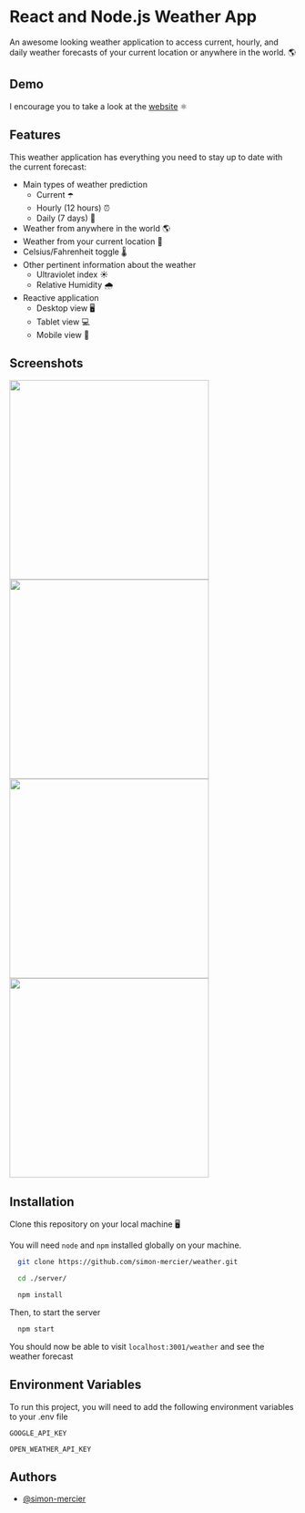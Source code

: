 # React and Node.js Weather App 

An awesome looking weather application to access current, hourly, and daily weather forecasts of your current location or anywhere in the world. 🌎
## Demo

I encourage you to take a look at the [website](https://simonmercierweather.herokuapp.com/) ⚛️ 

## Features
This weather application has everything you need to stay up to date with the current forecast:

- Main types of weather prediction
    - Current ☂️
    - Hourly (12 hours) ⏰
    - Daily (7 days) 📅
- Weather from anywhere in the world 🌎
- Weather from your current location 📍
- Celsius/Fahrenheit toggle 🌡️
- Other pertinent information about the weather
    - Ultraviolet index ☀️
    - Relative Humidity 🌧️
- Reactive application 
    - Desktop view 🖥️
    - Tablet view 💻
    - Mobile view 📱 

## Screenshots
<img src="https://user-images.githubusercontent.com/53417469/136713800-113ef67f-b89d-4b44-9a5a-a03f27efa87d.png" height="350" > <img src="https://user-images.githubusercontent.com/53417469/136713866-2ef69e09-2927-40f8-8b94-61113f1620b0.png" height="350" > <img src="https://user-images.githubusercontent.com/53417469/136676885-0c776fe0-9093-485c-90e0-b63b6b29df79.png" height="350" > <img src="https://user-images.githubusercontent.com/53417469/136714000-9bf693b5-3a42-444b-a42a-78efc860cc95.png" height="350" > 


## Installation

Clone this repository on your local machine 🖥️

You will need ```node``` and ```npm``` installed globally on your machine.

```bash
  git clone https://github.com/simon-mercier/weather.git

  cd ./server/

  npm install
```



Then, to start the server

```bash
  npm start
```

You should now be able to visit ```localhost:3001/weather``` and see the weather forecast

## Environment Variables

To run this project, you will need to add the following environment variables to your .env file

`GOOGLE_API_KEY`

`OPEN_WEATHER_API_KEY`

  
## Authors

- [@simon-mercier](https://www.github.com/simon-mercier)
